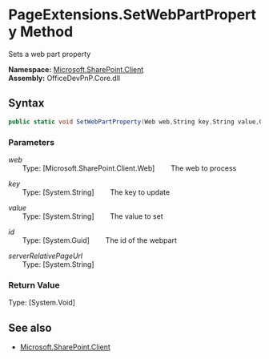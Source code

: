 # PageExtensions.SetWebPartProperty Method  
Sets a web part property  

**Namespace:** [Microsoft.SharePoint.Client](Microsoft.SharePoint.Client.md)  
**Assembly:** OfficeDevPnP.Core.dll  
## Syntax
```C#
public static void SetWebPartProperty(Web web,String key,String value,Guid id,String serverRelativePageUrl)
```
### Parameters
*web*  
&emsp;&emsp;Type: [Microsoft.SharePoint.Client.Web] 
&emsp;&emsp;The web to process  
  
*key*  
&emsp;&emsp;Type: [System.String] 
&emsp;&emsp;The key to update  
  
*value*  
&emsp;&emsp;Type: [System.String] 
&emsp;&emsp;The value to set  
  
*id*  
&emsp;&emsp;Type: [System.Guid] 
&emsp;&emsp;The id of the webpart  
  
*serverRelativePageUrl*  
&emsp;&emsp;Type: [System.String] 
&emsp;&emsp;  
  
### Return Value
Type: [System.Void]  

## See also
- [Microsoft.SharePoint.Client](Microsoft.SharePoint.Client.md)
